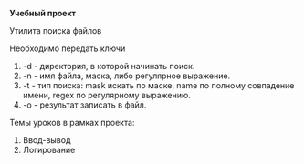 **Учебный проект**

Утилита поиска файлов

Необходимо передать ключи
1. -d - директория, в которой начинать поиск.
2. -n - имя файла, маска, либо регулярное выражение.
3. -t - тип поиска: mask искать по маске, name по полному совпадение имени, regex по регулярному выражению.
4. -o - результат записать в файл.

Темы уроков в рамках проекта:
1. Ввод-вывод
2. Логирование